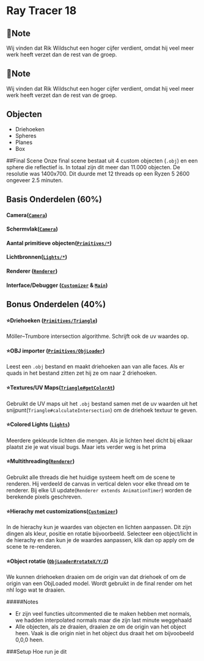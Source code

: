 # Ray Tracer 18
## 📒Note
Wij vinden dat Rik Wildschut een hoger cijfer verdient, omdat hij veel meer werk heeft verzet dan de rest van de groep.

## 📒Note
Wij vinden dat Rik Wildschut een hoger cijfer verdient, omdat hij veel meer werk heeft verzet dan de rest van de groep.

## Objecten
- Driehoeken 
- Spheres 
- Planes 
- Box 

##Final Scene
Onze final scene bestaat uit 4 custom objecten (`.obj`) en een sphere die reflectief is.
In totaal zijn dit meer dan 11.000 objecten.
De resolutie was 1400x700.
Dit duurde met 12 threads op een Ryzen 5 2600 ongeveer 2.5 minuten.


## Basis Onderdelen (60%)
#### Camera([`Camera`](./RayTracer/src/RayTracer18/Camera.java))
#### Schermvlak([`Camera`](./RayTracer/src/RayTracer18/Camera.java))
#### Aantal primitieve objecten([`Primitives/*`](./RayTracer/src/RayTracer18/Primitives))
#### Lichtbronnen([`Lights/*`](./RayTracer/src/RayTracer18/Lights))
#### Renderer ([`Renderer`](./RayTracer/src/RayTracer18/Renderer.java))
#### Interface/Debugger ([`Customizer`](./RayTracer/src/RayTracer18/Customizer.java) & [`Main`](./RayTracer/src/RayTracer18/Main.java))




## Bonus Onderdelen (40%)
#### ⭐Driehoeken ([`Primitives/Triangle`](./RayTracer/src/RayTracer18/Primitives/Triangle.java))
Möller–Trumbore intersection algorithme. Schrijft ook de uv waardes op.
#### ⭐OBJ importer ([`Primitives/ObjLoader`](./RayTracer/src/RayTracer18/Primitives/ObjLoader.java))
Leest een `.obj` bestand en maakt driehoeken aan van alle faces.
Als er quads in het bestand zitten zet hij ze om naar 2 driehoeken.
#### ⭐Textures/UV Maps([`Triangle#getColorAt`](./RayTracer/src/RayTracer18/Primitives/Triangle.java))
Gebruikt de UV maps uit het `.obj` bestand samen met de uv waarden uit het snijpunt(`Triangle#calculateIntersection`) om de driehoek textuur te geven.

#### ⭐Colored Lights ([`Lights`](./RayTracer/src/RayTracer18/Lights))
Meerdere gekleurde lichten die mengen. Als je lichten heel dicht bij elkaar plaatst zie je wat visual bugs.
Maar iets verder weg is het prima


#### ⭐Multithreading([`Renderer`](./RayTracer/src/RayTracer18/Renderer.java))
Gebruikt alle threads die het huidige systeem heeft om de scene te renderen.
Hij verdeeld de canvas in vertical delen voor elke thread om te renderer.
Bij elke UI update(`Renderer extends AnimationTimer`) worden de berekende pixels geschreven.

#### ⭐Hierachy met customizations([`Customizer`](./RayTracer/src/RayTracer18/Customizer.java))
In de hierachy kun je waardes van objecten en lichten aanpassen.
Dit zijn dingen als kleur, positie en rotatie bijvoorbeeld.
Selecteer een object/licht in de hierachy en dan kun je de waardes aanpassen, klik dan op apply om de scene te re-renderen.
#### ⭐Object rotatie ([`ObjLoader#rotateX/Y/Z`](./RayTracer/src/RayTracer18/Primitives/ObjLoader.java))
We kunnen driehoeken draaien om de origin van dat driehoek of om de origin van een ObjLoaded model.
Wordt gebruikt in de final render om het nhl logo wat te draaien.

#####Notes
- Er zijn veel functies uitcommented die te maken hebben met normals, we hadden interpolated normals maar die zijn last minute weggehaald
- Alle objecten, als ze draaien, draaien ze om de origin van het object heen. Vaak is die origin niet in het object dus draait het om bijvoobeeld 0,0,0 heen.

###Setup
Hoe run je dit
